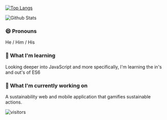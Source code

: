 [![Top Langs](https://github-readme-stats.vercel.app/api/top-langs/?username=BrandonPessman&layout=compact&theme=bear)](https://github.com/BrandonPessman)

![Github Stats](https://github-readme-stats.vercel.app/api?username=BrandonPessman&show_icons=true&theme=bear&count_private=true)

### 😄 Pronouns
<p>
He / Him / His
</p>

### 🌱 What I'm learning
<p>
Looking deeper into JavaScript and more specifically, I'm learning the in's and out's of ES6
</p>

### 🚀 What I'm currently working on
<p>
A sustainability web and mobile application that gamifies sustainable actions.
</p>


<!--
**BrandonPessman/BrandonPessman** is a ✨ _special_ ✨ repository because its `README.md` (this file) appears on your GitHub profile.

Here are some ideas to get you started:

- 🔭 I’m currently working on ...
- 🌱 I’m currently learning ...
- 👯 I’m looking to collaborate on ...
- 🤔 I’m looking for help with ...
- 💬 Ask me about ...
- 📫 How to reach me: ...
- 😄 Pronouns: ...
- ⚡ Fun fact: ...
-->

![visitors](https://visitor-badge.laobi.icu/badge?page_id=BrandonPessman.BrandonPessman)
